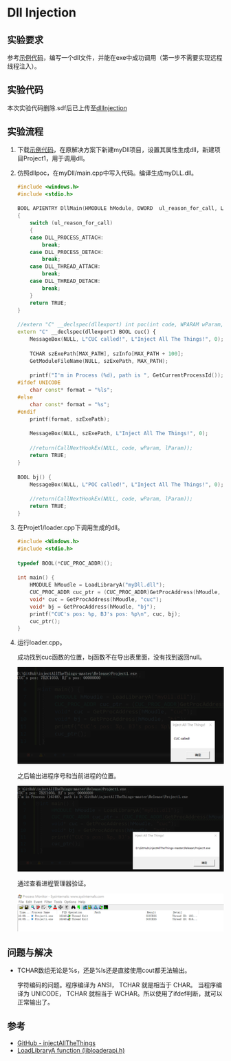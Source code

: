 # Dll Injection

## 实验要求

参考[示例代码](https://github.com/fdiskyou/injectAllTheThings)，编写一个dll文件，并能在exe中成功调用（第一步不需要实现远程线程注入）。
## 实验代码

本次实验代码删除.sdf后已上传至[dllInjection](https://github.com/LyuLumos/Reverse-Engineering-and-Software-Security/tree/master/dllInjection)

## 实验流程
1. 下载[示例代码](https://github.com/fdiskyou/injectAllTheThings)，在原解决方案下新建myDll项目，设置其属性生成dll，新建项目Project1，用于调用dll。
2. 仿照dllpoc，在myDll/main.cpp中写入代码。编译生成myDLL.dll。
    ```cpp
    #include <windows.h>
    #include <stdio.h>

    BOOL APIENTRY DllMain(HMODULE hModule, DWORD  ul_reason_for_call, LPVOID lpReserved)
    {
        switch (ul_reason_for_call)
        {
        case DLL_PROCESS_ATTACH:
            break;
        case DLL_PROCESS_DETACH:
            break;
        case DLL_THREAD_ATTACH:
            break;
        case DLL_THREAD_DETACH:
            break;
        }
        return TRUE;
    }

    //extern "C" __declspec(dllexport) int poc(int code, WPARAM wParam, LPARAM lParam) {
    extern "C" __declspec(dllexport) BOOL cuc() {
        MessageBox(NULL, L"CUC called!", L"Inject All The Things!", 0);

        TCHAR szExePath[MAX_PATH], szInfo[MAX_PATH + 100];
        GetModuleFileName(NULL, szExePath, MAX_PATH);

        printf("I'm in Process (%d), path is ", GetCurrentProcessId());
    #ifdef UNICODE
        char const* format = "%ls";
    #else 
        char const* format = "%s";
    #endif
        printf(format, szExePath);

        MessageBox(NULL, szExePath, L"Inject All The Things!", 0);

        //return(CallNextHookEx(NULL, code, wParam, lParam));
        return TRUE;
    }

    BOOL bj() {
        MessageBox(NULL, L"POC called!", L"Inject All The Things!", 0);

        //return(CallNextHookEx(NULL, code, wParam, lParam));
        return TRUE;
    }
    ```

3. 在Projet1/loader.cpp下调用生成的dll。

    ```cpp
    #include <Windows.h>
    #include <stdio.h>

    typedef BOOL(*CUC_PROC_ADDR)();

    int main() {
        HMODULE hMoudle = LoadLibraryA("myDll.dll");
        CUC_PROC_ADDR cuc_ptr = (CUC_PROC_ADDR)GetProcAddress(hMoudle, "cuc");
        void* cuc = GetProcAddress(hMoudle, "cuc");
        void* bj = GetProcAddress(hMoudle, "bj");
        printf("CUC's pos: %p, BJ's pos: %p\n", cuc, bj);
        cuc_ptr();
    }
    ```

4. 运行loader.cpp。

    成功找到cuc函数的位置，bj函数不在导出表里面，没有找到返回null。

    ![](img/110501.png)

    之后输出进程序号和当前进程的位置。

    ![](img/110502.png)

    通过查看进程管理器验证。

    ![](img/110503.png)


## 问题与解决

- TCHAR数组无论是%s，还是%ls还是直接使用cout都无法输出。
  
  字符编码的问题。程序编译为 ANSI， TCHAR 就是相当于 CHAR。
当程序编译为 UNICODE， TCHAR 就相当于 WCHAR。所以使用了ifdef判断，就可以正常输出了。

## 参考

- [GitHub - injectAllTheThings](https://github.com/fdiskyou/injectAllTheThings)
- [LoadLibraryA function (libloaderapi.h)](https://docs.microsoft.com/en-us/windows/win32/api/libloaderapi/nf-libloaderapi-loadlibrarya)
